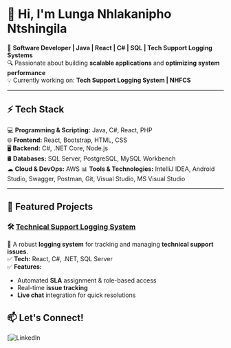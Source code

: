 # 👋 Hi, I'm Lunga Nhlakanipho Ntshingila  

🚀 **Software Developer | Java | React | C# | SQL | Tech Support Logging Systems**  
🔍 Passionate about building **scalable applications** and **optimizing system performance**  
💡 Currently working on: **Tech Support Logging System | NHFCS**  
<!--📫 Connect with me on **[LinkedIn](your-linkedin-url)**  -->

---

## ⚡ Tech Stack  
💻 **Programming & Scripting:** Java, C#, React, PHP  
🌐 **Frontend:** React, Bootstrap, HTML, CSS  
🖥 **Backend:** C#, .NET Core, Node.js  
🛢 **Databases:** SQL Server, PostgreSQL, MySQL Workbench  
☁ **Cloud & DevOps:** AWS
📊 **Tools & Technologies:** IntelliJ IDEA, Android Studio, Swagger, Postman, Git, Visual Studio, MS Visual Studio  

---

## 📌 Featured Projects  
### 🛠 [Technical Support Logging System](https://github.com/your-repo-link)
🚀 A robust **logging system** for tracking and managing **technical support issues**.  
✅ **Tech:** React, C#, .NET, SQL Server  
✅ **Features:**
- Automated **SLA** assignment & role-based access  
- Real-time **issue tracking**  
- **Live chat** integration for quick resolutions  
## 📫 Let's Connect!  
[![LinkedIn](www.linkedin.com/in/lunga-ntshingila-9854742a9/)  
<!--[![GitHub](https://img.shields.io/badge/GitHub-Follow-black?style=for-the-badge&logo=github)](your-github-url)  -->
<!-- [![Portfolio](https://img.shields.io/badge/Portfolio-View-red?style=for-the-badge)](your-portfolio-url)  -->


<!---
gitLunga/gitLunga is a ✨ special ✨ repository because its `README.md` (this file) appears on your GitHub profile.
You can click the Preview link to take a look at your changes.
--->
